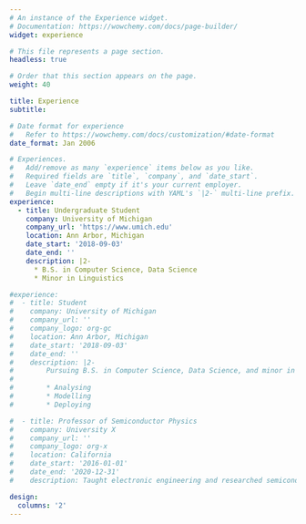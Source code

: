 ```yaml
---
# An instance of the Experience widget.
# Documentation: https://wowchemy.com/docs/page-builder/
widget: experience

# This file represents a page section.
headless: true

# Order that this section appears on the page.
weight: 40

title: Experience
subtitle:

# Date format for experience
#   Refer to https://wowchemy.com/docs/customization/#date-format
date_format: Jan 2006

# Experiences.
#   Add/remove as many `experience` items below as you like.
#   Required fields are `title`, `company`, and `date_start`.
#   Leave `date_end` empty if it's your current employer.
#   Begin multi-line descriptions with YAML's `|2-` multi-line prefix.
experience:
  - title: Undergraduate Student
    company: University of Michigan
    company_url: 'https://www.umich.edu'
    location: Ann Arbor, Michigan
    date_start: '2018-09-03'
    date_end: ''
    description: |2-
      * B.S. in Computer Science, Data Science
      * Minor in Linguistics

#experience:
#  - title: Student
#    company: University of Michigan
#    company_url: ''
#    company_logo: org-gc
#    location: Ann Arbor, Michigan
#    date_start: '2018-09-03'
#    date_end: ''
#    description: |2-
#        Pursuing B.S. in Computer Science, Data Science, and minor in Linguistics.
#
#        * Analysing
#        * Modelling
#        * Deploying

#  - title: Professor of Semiconductor Physics
#    company: University X
#    company_url: ''
#    company_logo: org-x
#    location: California
#    date_start: '2016-01-01'
#    date_end: '2020-12-31'
#    description: Taught electronic engineering and researched semiconductor physics.

design:
  columns: '2'
---
```

